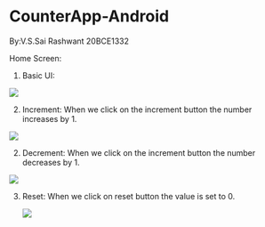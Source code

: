 # CounterApp-Android
By:V.S.Sai Rashwant 20BCE1332

Home Screen:
1. Basic UI:

 ![](myAndroidProject/assign/CA3.png)




2. Increment:
   When we click on the increment button the number increases by 1.
 
 
 
 
 
 
  ![](myAndroidProject/assign/CA2.png)
  
  
2. Decrement:
   When we click on the increment button the number decreases by 1.
 
 
 
 
 
 
  ![](myAndroidProject/assign/CA1.png)


3. Reset:
    When we click on reset button the value is set to 0.
    
    ![](myAndroidProject/assign/CA1.png)
    
    
    


 
